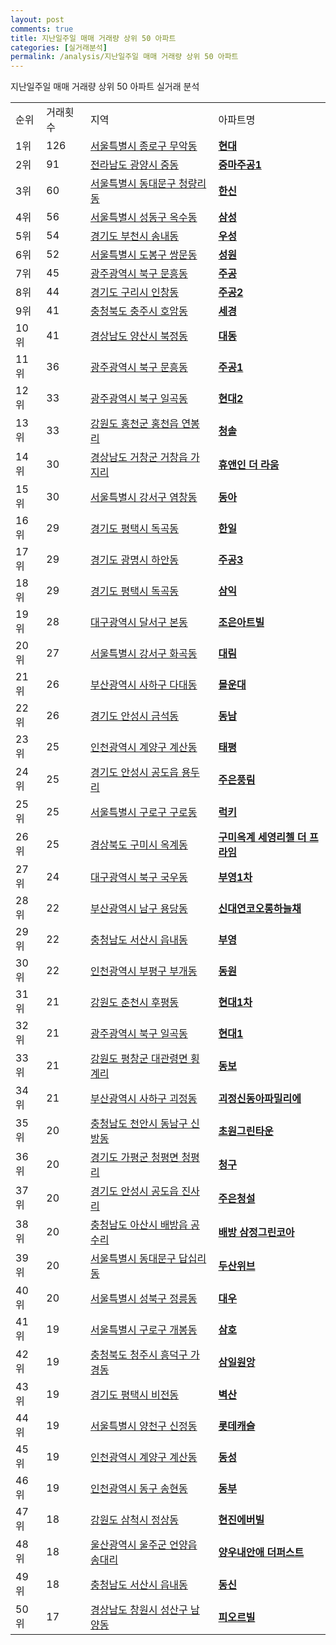 ```yaml
---
layout: post
comments: true
title: 지난일주일 매매 거래량 상위 50 아파트
categories: [실거래분석]
permalink: /analysis/지난일주일 매매 거래량 상위 50 아파트
---
```


지난일주일 매매 거래량 상위 50 아파트 실거래 분석

<table>
  <tr>
    <td>순위</td>
    <td>거래횟수</td>
    <td>지역</td>
    <td>아파트명</td>
  </tr>

  <tr>
    <td>1위</td>
    <td>126</td>
    <td><a href="/apt/서울특별시 종로구 무악동">서울특별시 종로구 무악동</a></td>
    <td colspan="4" style="font-weight: bold;"><a href="https://search.naver.com/search.naver?query=무악동 현대">현대</a></td>
  </tr>

  <tr>
    <td>2위</td>
    <td>91</td>
    <td><a href="/apt/전라남도 광양시 중동">전라남도 광양시 중동</a></td>
    <td colspan="4" style="font-weight: bold;"><a href="https://search.naver.com/search.naver?query=중동 중마주공1">중마주공1</a></td>
  </tr>

  <tr>
    <td>3위</td>
    <td>60</td>
    <td><a href="/apt/서울특별시 동대문구 청량리동">서울특별시 동대문구 청량리동</a></td>
    <td colspan="4" style="font-weight: bold;"><a href="https://search.naver.com/search.naver?query=청량리동 한신">한신</a></td>
  </tr>

  <tr>
    <td>4위</td>
    <td>56</td>
    <td><a href="/apt/서울특별시 성동구 옥수동">서울특별시 성동구 옥수동</a></td>
    <td colspan="4" style="font-weight: bold;"><a href="https://search.naver.com/search.naver?query=옥수동 삼성">삼성</a></td>
  </tr>

  <tr>
    <td>5위</td>
    <td>54</td>
    <td><a href="/apt/경기도 부천시 송내동">경기도 부천시 송내동</a></td>
    <td colspan="4" style="font-weight: bold;"><a href="https://search.naver.com/search.naver?query=송내동 우성">우성</a></td>
  </tr>

  <tr>
    <td>6위</td>
    <td>52</td>
    <td><a href="/apt/서울특별시 도봉구 쌍문동">서울특별시 도봉구 쌍문동</a></td>
    <td colspan="4" style="font-weight: bold;"><a href="https://search.naver.com/search.naver?query=쌍문동 성원">성원</a></td>
  </tr>

  <tr>
    <td>7위</td>
    <td>45</td>
    <td><a href="/apt/광주광역시 북구 문흥동">광주광역시 북구 문흥동</a></td>
    <td colspan="4" style="font-weight: bold;"><a href="https://search.naver.com/search.naver?query=문흥동 주공">주공</a></td>
  </tr>

  <tr>
    <td>8위</td>
    <td>44</td>
    <td><a href="/apt/경기도 구리시 인창동">경기도 구리시 인창동</a></td>
    <td colspan="4" style="font-weight: bold;"><a href="https://search.naver.com/search.naver?query=인창동 주공2">주공2</a></td>
  </tr>

  <tr>
    <td>9위</td>
    <td>41</td>
    <td><a href="/apt/충청북도 충주시 호암동">충청북도 충주시 호암동</a></td>
    <td colspan="4" style="font-weight: bold;"><a href="https://search.naver.com/search.naver?query=호암동 세경">세경</a></td>
  </tr>

  <tr>
    <td>10위</td>
    <td>41</td>
    <td><a href="/apt/경상남도 양산시 북정동">경상남도 양산시 북정동</a></td>
    <td colspan="4" style="font-weight: bold;"><a href="https://search.naver.com/search.naver?query=북정동 대동">대동</a></td>
  </tr>

  <tr>
    <td>11위</td>
    <td>36</td>
    <td><a href="/apt/광주광역시 북구 문흥동">광주광역시 북구 문흥동</a></td>
    <td colspan="4" style="font-weight: bold;"><a href="https://search.naver.com/search.naver?query=문흥동 주공1">주공1</a></td>
  </tr>

  <tr>
    <td>12위</td>
    <td>33</td>
    <td><a href="/apt/광주광역시 북구 일곡동">광주광역시 북구 일곡동</a></td>
    <td colspan="4" style="font-weight: bold;"><a href="https://search.naver.com/search.naver?query=일곡동 현대2">현대2</a></td>
  </tr>

  <tr>
    <td>13위</td>
    <td>33</td>
    <td><a href="/apt/강원도 홍천군 홍천읍 연봉리">강원도 홍천군 홍천읍 연봉리</a></td>
    <td colspan="4" style="font-weight: bold;"><a href="https://search.naver.com/search.naver?query=홍천읍 연봉리 청솔">청솔</a></td>
  </tr>

  <tr>
    <td>14위</td>
    <td>30</td>
    <td><a href="/apt/경상남도 거창군 거창읍 가지리">경상남도 거창군 거창읍 가지리</a></td>
    <td colspan="4" style="font-weight: bold;"><a href="https://search.naver.com/search.naver?query=거창읍 가지리 휴앤인 더 라움">휴앤인 더 라움</a></td>
  </tr>

  <tr>
    <td>15위</td>
    <td>30</td>
    <td><a href="/apt/서울특별시 강서구 염창동">서울특별시 강서구 염창동</a></td>
    <td colspan="4" style="font-weight: bold;"><a href="https://search.naver.com/search.naver?query=염창동 동아">동아</a></td>
  </tr>

  <tr>
    <td>16위</td>
    <td>29</td>
    <td><a href="/apt/경기도 평택시 독곡동">경기도 평택시 독곡동</a></td>
    <td colspan="4" style="font-weight: bold;"><a href="https://search.naver.com/search.naver?query=독곡동 한일">한일</a></td>
  </tr>

  <tr>
    <td>17위</td>
    <td>29</td>
    <td><a href="/apt/경기도 광명시 하안동">경기도 광명시 하안동</a></td>
    <td colspan="4" style="font-weight: bold;"><a href="https://search.naver.com/search.naver?query=하안동 주공3">주공3</a></td>
  </tr>

  <tr>
    <td>18위</td>
    <td>29</td>
    <td><a href="/apt/경기도 평택시 독곡동">경기도 평택시 독곡동</a></td>
    <td colspan="4" style="font-weight: bold;"><a href="https://search.naver.com/search.naver?query=독곡동 삼익">삼익</a></td>
  </tr>

  <tr>
    <td>19위</td>
    <td>28</td>
    <td><a href="/apt/대구광역시 달서구 본동">대구광역시 달서구 본동</a></td>
    <td colspan="4" style="font-weight: bold;"><a href="https://search.naver.com/search.naver?query=본동 조은아트빌">조은아트빌</a></td>
  </tr>

  <tr>
    <td>20위</td>
    <td>27</td>
    <td><a href="/apt/서울특별시 강서구 화곡동">서울특별시 강서구 화곡동</a></td>
    <td colspan="4" style="font-weight: bold;"><a href="https://search.naver.com/search.naver?query=화곡동 대림">대림</a></td>
  </tr>

  <tr>
    <td>21위</td>
    <td>26</td>
    <td><a href="/apt/부산광역시 사하구 다대동">부산광역시 사하구 다대동</a></td>
    <td colspan="4" style="font-weight: bold;"><a href="https://search.naver.com/search.naver?query=다대동 몰운대">몰운대</a></td>
  </tr>

  <tr>
    <td>22위</td>
    <td>26</td>
    <td><a href="/apt/경기도 안성시 금석동">경기도 안성시 금석동</a></td>
    <td colspan="4" style="font-weight: bold;"><a href="https://search.naver.com/search.naver?query=금석동 동남">동남</a></td>
  </tr>

  <tr>
    <td>23위</td>
    <td>25</td>
    <td><a href="/apt/인천광역시 계양구 계산동">인천광역시 계양구 계산동</a></td>
    <td colspan="4" style="font-weight: bold;"><a href="https://search.naver.com/search.naver?query=계산동 태평">태평</a></td>
  </tr>

  <tr>
    <td>24위</td>
    <td>25</td>
    <td><a href="/apt/경기도 안성시 공도읍 용두리">경기도 안성시 공도읍 용두리</a></td>
    <td colspan="4" style="font-weight: bold;"><a href="https://search.naver.com/search.naver?query=공도읍 용두리 주은풍림">주은풍림</a></td>
  </tr>

  <tr>
    <td>25위</td>
    <td>25</td>
    <td><a href="/apt/서울특별시 구로구 구로동">서울특별시 구로구 구로동</a></td>
    <td colspan="4" style="font-weight: bold;"><a href="https://search.naver.com/search.naver?query=구로동 럭키">럭키</a></td>
  </tr>

  <tr>
    <td>26위</td>
    <td>25</td>
    <td><a href="/apt/경상북도 구미시 옥계동">경상북도 구미시 옥계동</a></td>
    <td colspan="4" style="font-weight: bold;"><a href="https://search.naver.com/search.naver?query=옥계동 구미옥계 세영리첼 더 프라임">구미옥계 세영리첼 더 프라임</a></td>
  </tr>

  <tr>
    <td>27위</td>
    <td>24</td>
    <td><a href="/apt/대구광역시 북구 국우동">대구광역시 북구 국우동</a></td>
    <td colspan="4" style="font-weight: bold;"><a href="https://search.naver.com/search.naver?query=국우동 부영1차">부영1차</a></td>
  </tr>

  <tr>
    <td>28위</td>
    <td>22</td>
    <td><a href="/apt/부산광역시 남구 용당동">부산광역시 남구 용당동</a></td>
    <td colspan="4" style="font-weight: bold;"><a href="https://search.naver.com/search.naver?query=용당동 신대연코오롱하늘채">신대연코오롱하늘채</a></td>
  </tr>

  <tr>
    <td>29위</td>
    <td>22</td>
    <td><a href="/apt/충청남도 서산시 읍내동">충청남도 서산시 읍내동</a></td>
    <td colspan="4" style="font-weight: bold;"><a href="https://search.naver.com/search.naver?query=읍내동 부영">부영</a></td>
  </tr>

  <tr>
    <td>30위</td>
    <td>22</td>
    <td><a href="/apt/인천광역시 부평구 부개동">인천광역시 부평구 부개동</a></td>
    <td colspan="4" style="font-weight: bold;"><a href="https://search.naver.com/search.naver?query=부개동 동원">동원</a></td>
  </tr>

  <tr>
    <td>31위</td>
    <td>21</td>
    <td><a href="/apt/강원도 춘천시 후평동">강원도 춘천시 후평동</a></td>
    <td colspan="4" style="font-weight: bold;"><a href="https://search.naver.com/search.naver?query=후평동 현대1차">현대1차</a></td>
  </tr>

  <tr>
    <td>32위</td>
    <td>21</td>
    <td><a href="/apt/광주광역시 북구 일곡동">광주광역시 북구 일곡동</a></td>
    <td colspan="4" style="font-weight: bold;"><a href="https://search.naver.com/search.naver?query=일곡동 현대1">현대1</a></td>
  </tr>

  <tr>
    <td>33위</td>
    <td>21</td>
    <td><a href="/apt/강원도 평창군 대관령면 횡계리">강원도 평창군 대관령면 횡계리</a></td>
    <td colspan="4" style="font-weight: bold;"><a href="https://search.naver.com/search.naver?query=대관령면 횡계리 동보">동보</a></td>
  </tr>

  <tr>
    <td>34위</td>
    <td>21</td>
    <td><a href="/apt/부산광역시 사하구 괴정동">부산광역시 사하구 괴정동</a></td>
    <td colspan="4" style="font-weight: bold;"><a href="https://search.naver.com/search.naver?query=괴정동 괴정신동아파밀리에">괴정신동아파밀리에</a></td>
  </tr>

  <tr>
    <td>35위</td>
    <td>20</td>
    <td><a href="/apt/충청남도 천안시 동남구 신방동">충청남도 천안시 동남구 신방동</a></td>
    <td colspan="4" style="font-weight: bold;"><a href="https://search.naver.com/search.naver?query=신방동 초원그린타운">초원그린타운</a></td>
  </tr>

  <tr>
    <td>36위</td>
    <td>20</td>
    <td><a href="/apt/경기도 가평군 청평면 청평리">경기도 가평군 청평면 청평리</a></td>
    <td colspan="4" style="font-weight: bold;"><a href="https://search.naver.com/search.naver?query=청평면 청평리 청구">청구</a></td>
  </tr>

  <tr>
    <td>37위</td>
    <td>20</td>
    <td><a href="/apt/경기도 안성시 공도읍 진사리">경기도 안성시 공도읍 진사리</a></td>
    <td colspan="4" style="font-weight: bold;"><a href="https://search.naver.com/search.naver?query=공도읍 진사리 주은청설">주은청설</a></td>
  </tr>

  <tr>
    <td>38위</td>
    <td>20</td>
    <td><a href="/apt/충청남도 아산시 배방읍 공수리">충청남도 아산시 배방읍 공수리</a></td>
    <td colspan="4" style="font-weight: bold;"><a href="https://search.naver.com/search.naver?query=배방읍 공수리 배방 삼정그린코아">배방 삼정그린코아</a></td>
  </tr>

  <tr>
    <td>39위</td>
    <td>20</td>
    <td><a href="/apt/서울특별시 동대문구 답십리동">서울특별시 동대문구 답십리동</a></td>
    <td colspan="4" style="font-weight: bold;"><a href="https://search.naver.com/search.naver?query=답십리동 두산위브">두산위브</a></td>
  </tr>

  <tr>
    <td>40위</td>
    <td>20</td>
    <td><a href="/apt/서울특별시 성북구 정릉동">서울특별시 성북구 정릉동</a></td>
    <td colspan="4" style="font-weight: bold;"><a href="https://search.naver.com/search.naver?query=정릉동 대우">대우</a></td>
  </tr>

  <tr>
    <td>41위</td>
    <td>19</td>
    <td><a href="/apt/서울특별시 구로구 개봉동">서울특별시 구로구 개봉동</a></td>
    <td colspan="4" style="font-weight: bold;"><a href="https://search.naver.com/search.naver?query=개봉동 삼호">삼호</a></td>
  </tr>

  <tr>
    <td>42위</td>
    <td>19</td>
    <td><a href="/apt/충청북도 청주시 흥덕구 가경동">충청북도 청주시 흥덕구 가경동</a></td>
    <td colspan="4" style="font-weight: bold;"><a href="https://search.naver.com/search.naver?query=가경동 삼일원앙">삼일원앙</a></td>
  </tr>

  <tr>
    <td>43위</td>
    <td>19</td>
    <td><a href="/apt/경기도 평택시 비전동">경기도 평택시 비전동</a></td>
    <td colspan="4" style="font-weight: bold;"><a href="https://search.naver.com/search.naver?query=비전동 벽산">벽산</a></td>
  </tr>

  <tr>
    <td>44위</td>
    <td>19</td>
    <td><a href="/apt/서울특별시 양천구 신정동">서울특별시 양천구 신정동</a></td>
    <td colspan="4" style="font-weight: bold;"><a href="https://search.naver.com/search.naver?query=신정동 롯데캐슬">롯데캐슬</a></td>
  </tr>

  <tr>
    <td>45위</td>
    <td>19</td>
    <td><a href="/apt/인천광역시 계양구 계산동">인천광역시 계양구 계산동</a></td>
    <td colspan="4" style="font-weight: bold;"><a href="https://search.naver.com/search.naver?query=계산동 동성">동성</a></td>
  </tr>

  <tr>
    <td>46위</td>
    <td>19</td>
    <td><a href="/apt/인천광역시 동구 송현동">인천광역시 동구 송현동</a></td>
    <td colspan="4" style="font-weight: bold;"><a href="https://search.naver.com/search.naver?query=송현동 동부">동부</a></td>
  </tr>

  <tr>
    <td>47위</td>
    <td>18</td>
    <td><a href="/apt/강원도 삼척시 정상동">강원도 삼척시 정상동</a></td>
    <td colspan="4" style="font-weight: bold;"><a href="https://search.naver.com/search.naver?query=정상동 현진에버빌">현진에버빌</a></td>
  </tr>

  <tr>
    <td>48위</td>
    <td>18</td>
    <td><a href="/apt/울산광역시 울주군 언양읍 송대리">울산광역시 울주군 언양읍 송대리</a></td>
    <td colspan="4" style="font-weight: bold;"><a href="https://search.naver.com/search.naver?query=언양읍 송대리 양우내안애 더퍼스트">양우내안애 더퍼스트</a></td>
  </tr>

  <tr>
    <td>49위</td>
    <td>18</td>
    <td><a href="/apt/충청남도 서산시 읍내동">충청남도 서산시 읍내동</a></td>
    <td colspan="4" style="font-weight: bold;"><a href="https://search.naver.com/search.naver?query=읍내동 동신">동신</a></td>
  </tr>

  <tr>
    <td>50위</td>
    <td>17</td>
    <td><a href="/apt/경상남도 창원시 성산구 남양동">경상남도 창원시 성산구 남양동</a></td>
    <td colspan="4" style="font-weight: bold;"><a href="https://search.naver.com/search.naver?query=남양동 피오르빌">피오르빌</a></td>
  </tr>

</table>
